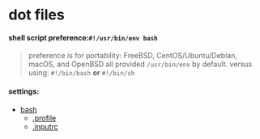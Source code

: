 # dot files


#### shell script preference:`#!/usr/bin/env bash`

 > preference is for portability:
 > FreeBSD, CentOS/Ubuntu/Debian, macOS, and OpenBSD all provided `/usr/bin/env` by default.
 > versus using: `#!/bin/bash` __or__ `#!/bin/sh`


#### settings:


 - [bash](/bash/readme.md)
	- [.profile](bash/profile.md)
	- [.inputrc](bash/inputrc.md)
